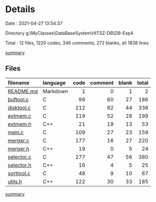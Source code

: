 # Details

Date : 2021-04-27 13:54:37

Directory g:\MyClasses\DataBaseSystem\HITSZ-DB\DB-Exp4

Total : 12 files,  1220 codes, 346 comments, 272 blanks, all 1838 lines

[summary](results.md)

## Files
| filename | language | code | comment | blank | total |
| :--- | :--- | ---: | ---: | ---: | ---: |
| [README.md](/README.md) | Markdown | 1 | 0 | 1 | 2 |
| [buftool.c](/buftool.c) | C | 99 | 60 | 27 | 186 |
| [disktool.c](/disktool.c) | C | 212 | 82 | 44 | 338 |
| [extmem.c](/extmem.c) | C | 119 | 52 | 28 | 199 |
| [extmem.h](/extmem.h) | C++ | 21 | 19 | 13 | 53 |
| [main.c](/main.c) | C | 109 | 27 | 23 | 159 |
| [merger.c](/merger.c) | C | 177 | 16 | 27 | 220 |
| [merger.h](/merger.h) | C++ | 19 | 0 | 5 | 24 |
| [selector.c](/selector.c) | C | 277 | 47 | 56 | 380 |
| [selector.h](/selector.h) | C++ | 16 | 4 | 5 | 25 |
| [sorttool.c](/sorttool.c) | C | 48 | 9 | 10 | 67 |
| [utils.h](/utils.h) | C++ | 122 | 30 | 33 | 185 |

[summary](results.md)